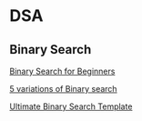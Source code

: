 # DSA

## Binary Search

[Binary Search for Beginners](https://leetcode.com/discuss/post/691825/binary-search-for-beginners-problems-pat-0hei/)

[5 variations of Binary search](https://leetcode.com/discuss/post/1322500/5-variations-of-binary-search-a-self-not-4vff/)

[Ultimate Binary Search Template](https://leetcode.com/discuss/post/786126/python-powerful-ultimate-binary-search-t-rwv8/)